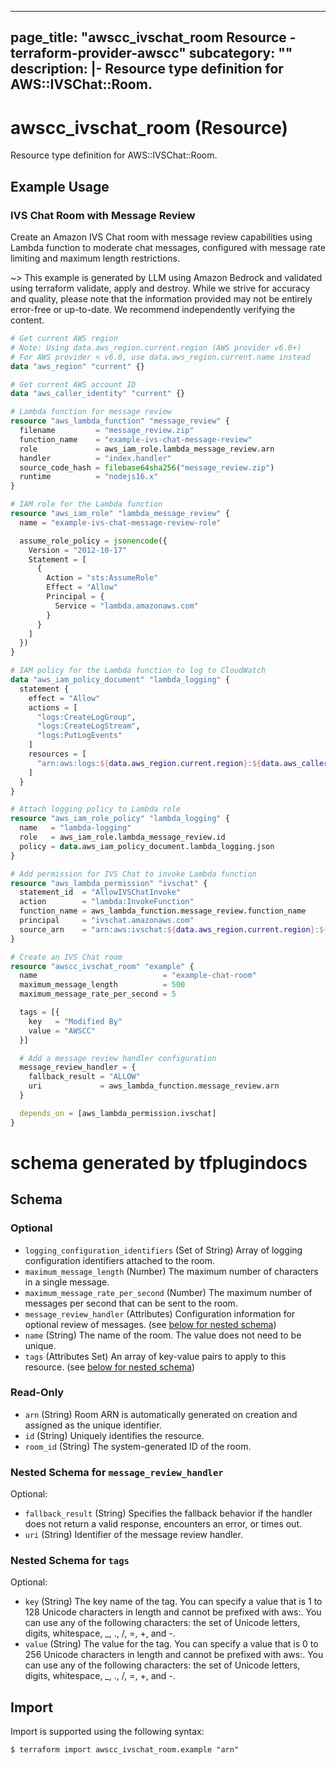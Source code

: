
---
page_title: "awscc_ivschat_room Resource - terraform-provider-awscc"
subcategory: ""
description: |-
  Resource type definition for AWS::IVSChat::Room.
---

# awscc_ivschat_room (Resource)

Resource type definition for AWS::IVSChat::Room.

## Example Usage

### IVS Chat Room with Message Review

Create an Amazon IVS Chat room with message review capabilities using Lambda function to moderate chat messages, configured with message rate limiting and maximum length restrictions.

~> This example is generated by LLM using Amazon Bedrock and validated using terraform validate, apply and destroy. While we strive for accuracy and quality, please note that the information provided may not be entirely error-free or up-to-date. We recommend independently verifying the content.

```terraform
# Get current AWS region
# Note: Using data.aws_region.current.region (AWS provider v6.0+)
# For AWS provider < v6.0, use data.aws_region.current.name instead
data "aws_region" "current" {}

# Get current AWS account ID
data "aws_caller_identity" "current" {}

# Lambda function for message review
resource "aws_lambda_function" "message_review" {
  filename         = "message_review.zip"
  function_name    = "example-ivs-chat-message-review"
  role             = aws_iam_role.lambda_message_review.arn
  handler          = "index.handler"
  source_code_hash = filebase64sha256("message_review.zip")
  runtime          = "nodejs16.x"
}

# IAM role for the Lambda function
resource "aws_iam_role" "lambda_message_review" {
  name = "example-ivs-chat-message-review-role"

  assume_role_policy = jsonencode({
    Version = "2012-10-17"
    Statement = [
      {
        Action = "sts:AssumeRole"
        Effect = "Allow"
        Principal = {
          Service = "lambda.amazonaws.com"
        }
      }
    ]
  })
}

# IAM policy for the Lambda function to log to CloudWatch
data "aws_iam_policy_document" "lambda_logging" {
  statement {
    effect = "Allow"
    actions = [
      "logs:CreateLogGroup",
      "logs:CreateLogStream",
      "logs:PutLogEvents"
    ]
    resources = [
      "arn:aws:logs:${data.aws_region.current.region}:${data.aws_caller_identity.current.account_id}:log-group:/aws/lambda/${aws_lambda_function.message_review.function_name}:*"
    ]
  }
}

# Attach logging policy to Lambda role
resource "aws_iam_role_policy" "lambda_logging" {
  name   = "lambda-logging"
  role   = aws_iam_role.lambda_message_review.id
  policy = data.aws_iam_policy_document.lambda_logging.json
}

# Add permission for IVS Chat to invoke Lambda function
resource "aws_lambda_permission" "ivschat" {
  statement_id  = "AllowIVSChatInvoke"
  action        = "lambda:InvokeFunction"
  function_name = aws_lambda_function.message_review.function_name
  principal     = "ivschat.amazonaws.com"
  source_arn    = "arn:aws:ivschat:${data.aws_region.current.region}:${data.aws_caller_identity.current.account_id}:room/*"
}

# Create an IVS Chat room
resource "awscc_ivschat_room" "example" {
  name                            = "example-chat-room"
  maximum_message_length          = 500
  maximum_message_rate_per_second = 5

  tags = [{
    key   = "Modified By"
    value = "AWSCC"
  }]

  # Add a message review handler configuration
  message_review_handler = {
    fallback_result = "ALLOW"
    uri             = aws_lambda_function.message_review.arn
  }

  depends_on = [aws_lambda_permission.ivschat]
}
```

# schema generated by tfplugindocs
## Schema

### Optional

- `logging_configuration_identifiers` (Set of String) Array of logging configuration identifiers attached to the room.
- `maximum_message_length` (Number) The maximum number of characters in a single message.
- `maximum_message_rate_per_second` (Number) The maximum number of messages per second that can be sent to the room.
- `message_review_handler` (Attributes) Configuration information for optional review of messages. (see [below for nested schema](#nestedatt--message_review_handler))
- `name` (String) The name of the room. The value does not need to be unique.
- `tags` (Attributes Set) An array of key-value pairs to apply to this resource. (see [below for nested schema](#nestedatt--tags))

### Read-Only

- `arn` (String) Room ARN is automatically generated on creation and assigned as the unique identifier.
- `id` (String) Uniquely identifies the resource.
- `room_id` (String) The system-generated ID of the room.

<a id="nestedatt--message_review_handler"></a>
### Nested Schema for `message_review_handler`

Optional:

- `fallback_result` (String) Specifies the fallback behavior if the handler does not return a valid response, encounters an error, or times out.
- `uri` (String) Identifier of the message review handler.


<a id="nestedatt--tags"></a>
### Nested Schema for `tags`

Optional:

- `key` (String) The key name of the tag. You can specify a value that is 1 to 128 Unicode characters in length and cannot be prefixed with aws:. You can use any of the following characters: the set of Unicode letters, digits, whitespace, _, ., /, =, +, and -.
- `value` (String) The value for the tag. You can specify a value that is 0 to 256 Unicode characters in length and cannot be prefixed with aws:. You can use any of the following characters: the set of Unicode letters, digits, whitespace, _, ., /, =, +, and -.

## Import

Import is supported using the following syntax:

```shell
$ terraform import awscc_ivschat_room.example "arn"
```
